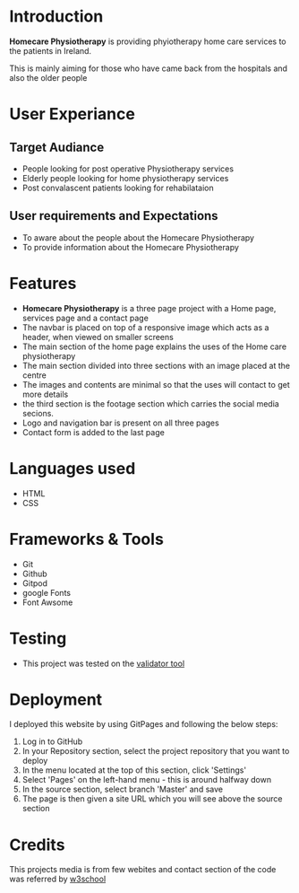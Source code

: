 <!DOCTYPE html>
<html>
<head>
</head>
<body>
</body>
<h1>Introduction</h1>
    <p><strong>Homecare Physiotherapy</strong> is providing phyiotherapy home care services to the patients in Ireland.</p>
    <p>This is mainly aiming for those who have came back from the hospitals and also the older people</p>
<h1>User Experiance</h1>
    <h2>Target Audiance</h2>
        <ul>
            <li>People looking for post operative Physiotherapy services</li>
            <li>Elderly people looking for home physiotherapy services</li>
            <li>Post convalascent patients looking for rehabilataion</li>
        </ul>
    <h2>User requirements and Expectations</h2>
        <ul>
            <li>To aware about the people about the Homecare Physiotherapy</li>
            <li>To provide information about the Homecare Physiotherapy</li>
</ul>
<h1>Features</h1>
    <ul>
        <li><strong>Homecare Physiotherapy</strong> is a three page project with a Home page, services page and a contact page</li>
        <li>The navbar is placed on top of a responsive image which acts as a header, when viewed on smaller screens</li>
        <li>The main section of the home page explains the uses of the Home care physiotherapy</li>
        <li>The main section divided into three sections with an image placed at the centre</li>
        <li>The images and contents are minimal so that the uses will contact to get more details</li>
        <li>the third section is the footage section which carries the social media secions.</li>
        <li>Logo and navigation bar is present on all three pages</li>
        <li>Contact form is added to the last page</li>
    </ul>
<h1>Languages used</h1>
    <ul>
        <li>HTML</li>
        <li>CSS</li>
    </ul>   
<h1>Frameworks & Tools</h1>  
    <ul>
        <li>Git</li>
        <li>Github</li>
        <li>Gitpod</li>
        <li>google Fonts</li>
        <li>Font Awsome</li>
    </ul>   
<h1>Testing</h1>
    <ul>
        <li>This project was tested on the <a href= "https://validator.w3.org/#validate_by_uri"> validator tool</a></li>
    </ul>
<h1>Deployment</h1>
    <p>I deployed this website by using GitPages and following the below steps:</p> 
    <ol>
        <li>Log in to GitHub</li>
        <li>In your Repository section, select the project repository that you want to deploy</li>
        <li>In the menu located at the top of this section, click 'Settings'</li>
        <li>Select 'Pages' on the left-hand menu - this is around halfway down</li>
        <li>In the source section, select branch 'Master' and save</li>
        <li>The page is then given a site URL which you will see above the source section</li>
    </ol>
<h1>Credits</h1>
<p>This projects media is from few webites and contact section of the code was referred by <a href=https://www.w3schools.com/html/default.asp> w3school</a></p>
</html>